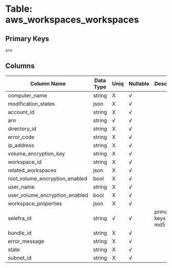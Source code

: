 # Table: aws_workspaces_workspaces

## Primary Keys 

```
arn
```


## Columns 

|  Column Name   |  Data Type  | Uniq | Nullable | Description | 
|  ----  | ----  | ----  | ----  | ---- | 
| computer_name | string | X | √ |  | 
| modification_states | json | X | √ |  | 
| account_id | string | X | √ |  | 
| arn | string | √ | √ |  | 
| directory_id | string | X | √ |  | 
| error_code | string | X | √ |  | 
| ip_address | string | X | √ |  | 
| volume_encryption_key | string | X | √ |  | 
| workspace_id | string | X | √ |  | 
| related_workspaces | json | X | √ |  | 
| root_volume_encryption_enabled | bool | X | √ |  | 
| user_name | string | X | √ |  | 
| user_volume_encryption_enabled | bool | X | √ |  | 
| workspace_properties | json | X | √ |  | 
| selefra_id | string | √ | √ | primary keys value md5 | 
| bundle_id | string | X | √ |  | 
| error_message | string | X | √ |  | 
| state | string | X | √ |  | 
| subnet_id | string | X | √ |  | 


